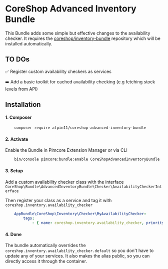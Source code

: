 # CoreShop Advanced Inventory Bundle

This Bundle adds some simple but effective changes to the availability checker. 
It requires the [coreshop/inventory-bundle](https://github.com/coreshop/inventory-bundle) repository which will be installed automatically.

## TO DOs 

✅ Register custom availability checkers as services 

➡️ Add a basic toolkit for cached availability checking (e.g fetching stock levels from API)

## Installation

#### 1. Composer
```bash
    composer require alpin11/coreshop-advanced-inventory-bundle
```

#### 2. Activate
Enable the Bundle in Pimcore Extension Manager or via CLI 

```bash
    bin/console pimcore:bundle:enable CoreShopAdvancedInventoryBundle
```

#### 3. Setup

Add a custom availability checker class with the interface `CoreShop\Bundle\AdvancedInventoryBundle\Checker\AvailabilityCheckerInterface`

Then register your class as a service and tag it with `coreshop.inventory.availability_checker`

```yaml
    AppBundle\CoreShop\Inventory\Checker\MyAvailabilityChecker:
        tags:
            - { name: coreshop.inventory.availability_checker, priority: 200 }
```
#### 4. Done 

The bundle automatically overrides the `coreshop.inventory.availability_checker.default` so you don't have
to update any of your services. It also makes the alias public, so you can directly access it through the container.
